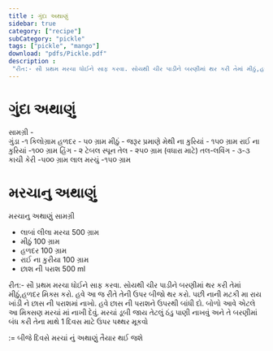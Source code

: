 ```yaml
---
title : ગુંદા અથાણું
sidebar: true
category: ["recipe"]
subCategory: "pickle"
tags: ["pickle", "mango"]
download: "pdfs/Pickle.pdf"
description : 
 "રીત:- સૌ પ્રથમ મરચા ધોઈને સાફ કરવા. સોયથી ચીર પાડીને બરણીમાં થર કરી તેમાં મીઠું,હળદર મિક્સ કરો. હવે આ જ રીતે તેની ઉપર બીજો થર કરો. પછી નાની મટકી મા રાય ખાંડી ને છાસ ની પરાશમાં નાખો. હવે છાસ ની પરાશને ઉપરથી બાંધી દો. બોળો આવે એટલે આ મિક્સણ મરચાં માં નાખી દેવું. મરચાં ડૂબી જાય તેટલું ઠંડુ પાણી નાખવું અને તે બરણીમાં બંધ કરી તેના માથે 1 દિવસ માટે ઉપર પથ્થર મૂકવો"
---
```



# ગુંદા અથાણું
 સામગ્રી -                    
ગુંડા -૧ કિલોગ્રામ 
હળદર - ૫૦ ગ્રામ 
મીઠું - જરૂર પ્રમાણે 
મેથી ના કુરિયાં - ૧૫૦ ગ્રામ 
રાઈ ના કુરિયાં -૧૦૦ ગ્રામ 
હિંગ - ૨ ટેબલ સ્પૂન
તેલ - ૨૫૦ ગ્રામ (વધારા માટે) 
તલ-લવિંગ - ૩-૩ 
કાચી કેરી -૫૦૦ ગ્રામ 
લાલ મરચું -૧૫૦ ગ્રામ

# મરચાનુ અથાણું



મરચાનુ અથાણું
 સામગ્રી 
- લાબાં લીલા મરચા 500 ગ્રામ
- મીઠું 100 ગ્રામ 
- હળદર 100 ગ્રામ
- રાઈ ના કુરીયા 100 ગ્રામ
- છાશ ની પરાશ 500 ml

રીત:- સૌ પ્રથમ મરચા ધોઈને સાફ કરવા. સોયથી ચીર પાડીને બરણીમાં થર કરી તેમાં મીઠું,હળદર મિક્સ કરો. હવે આ જ રીતે તેની ઉપર બીજો થર કરો. પછી નાની મટકી મા રાય ખાંડી ને છાસ ની પરાશમાં નાખો. હવે છાસ ની પરાશને ઉપરથી બાંધી દો. બોળો આવે એટલે આ મિક્સણ મરચાં માં નાખી દેવું. મરચાં ડૂબી જાય તેટલું ઠંડુ પાણી નાખવું અને તે બરણીમાં બંધ કરી તેના માથે 1 દિવસ માટે ઉપર પથ્થર મૂકવો

:= બીજે દિવસે મરચાં નું અથાણું તૈયાર થઈ જશે


<!--stackedit_data:
eyJoaXN0b3J5IjpbLTU0Nzk5NDI3OSwtMjAwMjcyNjkwNV19
-->